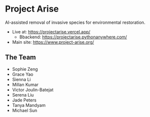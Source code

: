 # Project Arise

AI-assisted removal of invasive species for environmental restoration.
- Live at: https://projectarise.vercel.app/
	- Bbackend: https://projectarise.pythonanywhere.com/
- Main site: https://www.project-arise.org/

## The Team

- Sophie Zeng
- Grace Yao
- Sienna Li
- Millan Kumar
- Victor Joulin-Batejat
- Serena Liu
- Jade Peters
- Tanya Mandyam
- Michael Sun

